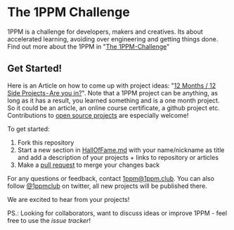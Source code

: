 # The 1PPM Challenge

1PPM is a challenge for developers, makers and creatives. Its about accelerated learning, avoiding over engineering and getting things done. Find out more about the 1PPM in "[The 1PPM-Challenge](https://medium.com/1ppm/the-1ppm-challenge-eaed5df0ef5a#.oejtaqmy0)"

## Get Started!

Here is an Article on how to come up with project ideas: "[12 Months / 12 Side Projects - Are you in?](https://medium.com/@gerji/12-months-12-side-projects-are-you-in-c395dbcd648e#.qle34253j)". Note that a 1PPM project can be anything, as long as it has a result, you learned something and is a one month project. So it could be an article, an online course certificate, a github project etc. Contributions to [open source projects](https://github.com/FreeCodeCamp/how-to-contribute-to-open-source)  are especially welcome!


To get started:

1. Fork this repository
2. Start a new section in [HallOfFame.md](HallOfFame.md) with your name/nickname as title and add a description of your projects + links to repository or articles  
3. Make a [pull request](http://kbroman.org/github_tutorial/pages/fork.html) to merge your changes back

For any questions or feedback, contact [1ppm@1ppm.club](mailto:1ppm@1ppm.club). You can also follow [@1ppmclub](https://twitter.com/1ppmclub) on twitter, all new projects will be published there.

We are excited to hear from your projects!

PS.: Looking for collaborators, want to discuss ideas or improve 1PPM - feel free to use the *issue tracker*!
